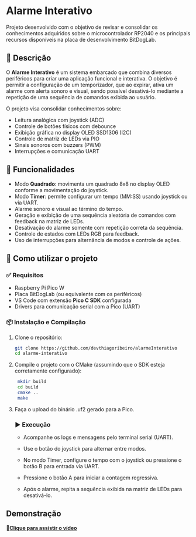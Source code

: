 # Alarme Interativo

Projeto desenvolvido com o objetivo de revisar e consolidar os conhecimentos adquiridos sobre o microcontrolador RP2040 e os principais recursos disponíveis na placa de desenvolvimento BitDogLab.

## 📝 Descrição

O **Alarme Interativo** é um sistema embarcado que combina diversos periféricos para criar uma aplicação funcional e interativa. O objetivo é permitir a configuração de um temporizador, que ao expirar, ativa um alarme com alerta sonoro e visual, sendo possível desativá-lo mediante a repetição de uma sequência de comandos exibida ao usuário.

O projeto visa consolidar conhecimentos sobre:
- Leitura analógica com joystick (ADC)
- Controle de botões físicos com debounce
- Exibição gráfica no display OLED SSD1306 (I2C)
- Controle de matriz de LEDs via PIO
- Sinais sonoros com buzzers (PWM)
- Interrupções e comunicação UART

## 🚀 Funcionalidades

- Modo **Quadrado**: movimenta um quadrado 8x8 no display OLED conforme a movimentação do joystick.
- Modo **Timer**: permite configurar um tempo (MM:SS) usando joystick ou via UART.
- Alarme sonoro e visual ao término do tempo.
- Geração e exibição de uma sequência aleatória de comandos com feedback na matriz de LEDs.
- Desativação do alarme somente com repetição correta da sequência.
- Controle de estados com LEDs RGB para feedback.
- Uso de interrupções para alternância de modos e controle de ações.

## 🔧 Como utilizar o projeto

### ✅ Requisitos

- Raspberry Pi Pico W
- Placa BitDogLab (ou equivalente com os periféricos)
- VS Code com extensão **Pico C SDK** configurada
- Drivers para comunicação serial com a Pico (UART)

### 📦 Instalação e Compilação

1. Clone o repositório:
   ```bash
   git clone https://github.com/devthiagoribeiro/alarmeInterativo
   cd alarme-interativo

2. Compile o projeto com o CMake (assumindo que o SDK esteja corretamente configurado):
   ```bash
    mkdir build
    cd build
    cmake ..
    make

3. Faça o upload do binário .uf2 gerado para a Pico.

    ### ▶️ Execução
    
    - Acompanhe os logs e mensagens pelo terminal serial (UART).

    - Use o botão do joystick para alternar entre modos.

    - No modo Timer, configure o tempo com o joystick ou pressione o botão B para entrada via UART.

    - Pressione o botão A para iniciar a contagem regressiva.

    - Após o alarme, repita a sequência exibida na matriz de LEDs para desativá-lo.

## Demonstração

**🎥[Clique para assistir o vídeo](https://youtu.be/_Vkb3JZ9jAA?feature=shared)**